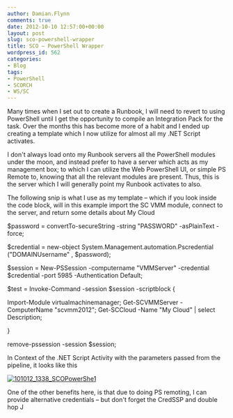 ```yaml
---
author: Damian.Flynn
comments: true
date: 2012-10-10 12:57:00+00:00
layout: post
slug: sco-powershell-wrapper
title: SCO – PowerShell Wrapper
wordpress_id: 562
categories:
- Blog
tags:
- PowerShell
- SCORCH
- WS/SC
---
```


Many times when I set out to create a Runbook, I will need to revert to using PowerShell until I get the opportunity to compile an Integration Pack for the task. Over the months this has become more of a habit and I ended up creating a template which I now utilize for almost all my .NET Script activates.

I don't always load onto my Runbook servers all the PowerShell modules under the moon, and instead prefer to have a server which acts as my management box; to which I can utilize the Web PowerShell UI, or simple PS Remote to, knowing that all the relevant modules are present. Thus, this is the server which I will generally point my Runbook activates to also.

The following snip is what I use as my template – which if you look inside the code block, will in this example import the SC VMM module, connect to the server, and return some details about My Cloud

$password = convertTo-secureString -string "PASSWORD" -asPlainText -force;  


$credential = new-object System.Management.automation.Pscredential ("DOMAINUsername" , $password);  


$session = New-PSSession -computername "VMMServer" -credential $credential -port 5985 -Authentication Default;  


$test = Invoke-Command -session $session -scriptblock {

Import-Module virtualmachinemanager; Get-SCVMMServer -ComputerName "scvmm2012"; Get-SCCloud -Name "My Cloud" | select Description;

}  


remove-pssession -session $session;  


In Context of the .NET Script Activity with the parameters passed from the pipeline, it looks like this

[![101012_1338_SCOPowerShe1](http://172.21.10.63:84/wp-content/uploads/2014/02/101012_1338_SCOPowerShe1_thumb.png)](http://172.21.10.63:84/wp-content/uploads/2014/02/101012_1338_SCOPowerShe1.png)

One of the other benefits here, is that due to doing PS remoting, I can provide alternative credentials – but don't forget the CredSSP and double hop J
